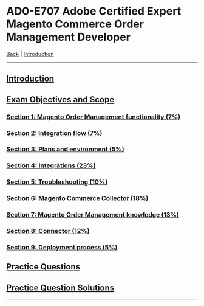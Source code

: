 # AD0-E707 Adobe Certified Expert Magento Commerce Order Management Developer

[Back](../) | [Introduction](./introduction.md)

-----

## [Introduction](./introduction.md)

## [Exam Objectives and Scope](./content.md)

### [Section 1: Magento Order Management functionality (7%)](./1.md)
### [Section 2: Integration flow (7%)](./2.md)
### [Section 3: Plans and environment (5%)](./3.md)
### [Section 4: Integrations (23%)](./4.md)
### [Section 5: Troubleshooting (10%)](./5.md)
### [Section 6: Magento Commerce Collector (18%)](./6.md)
### [Section 7: Magento Order Management knowledge (13%)](./7.md)
### [Section 8: Connector (12%)](./8.md)
### [Section 9: Deployment process (5%)](./9.md)

## [Practice Questions](./q.md)
## [Practice Question Solutions](./a.md)

-----

[^1]:https://spark.adobe.com/page/KysVHy66ncAdI/?page-mode=static
